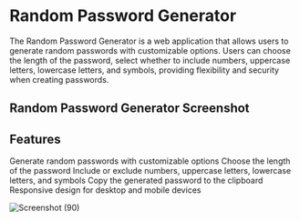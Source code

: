 # Random Password Generator
The Random Password Generator is a web application that allows users to generate random passwords with customizable options. Users can choose the length of the password, select whether to include numbers, uppercase letters, lowercase letters, and symbols, providing flexibility and security when creating passwords.

## Random Password Generator Screenshot

## Features
  Generate random passwords with customizable options
  Choose the length of the password
  Include or exclude numbers, uppercase letters, lowercase letters, and symbols
  Copy the generated password to the clipboard
  Responsive design for desktop and mobile devices

  ![Screenshot (90)](https://github.com/Shibnathnandi07/Pssword-Generated/assets/153584725/5d2dab8a-4304-4f05-a8a1-2a8b2a64772e)
